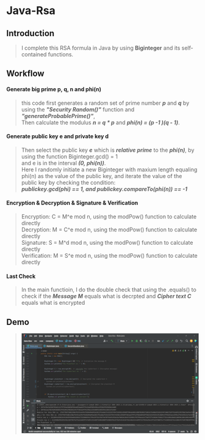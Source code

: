 # Java-Rsa
## Introduction
> I complete this RSA formula in Java by using **Biginteger** and its self-contained functions.

## Workflow

#### Generate big prime p, q, n and phi(n)
> this code first generates a random set of prime number ***p*** and ***q*** by using the ***"Security Random()"*** function and ***"generateProbablePrime()"***, <br> Then calculate the modulus ***n = q * p*** and ***phi(n) = (p -1 )(q - 1)***.

#### Generate public key e and private key d
> Then select the public key ***e*** which is ***relative prime*** to the ***phi(n)***, by using the function Biginteger.gcd() = 1 <br>
> and e is in the interval ***(0, phi(n))***. <br>
> Here I randomly initiate a new Biginteger with maxium length equaling phi(n) as the value of the public key, and iterate the value of the public key by checking the condition:  <br> ***publickey.gcd(phi) == 1, and publickey.compareTo(phi(n)) == -1***

#### Encryption & Decryption & Signature & Verification
> Encryption: C = M^e mod n, using the modPow() function to calculate directly <br>
> Decryption: M = C^e mod n, using the modPow() function to calculate directly <br>
> Signature:  S = M^d mod n, using the modPow() function to calculate directly <br>
> Verification: M = S^e mod n, using the modPow() function to calculate directly <br>

#### Last Check
> In the main functioin, I do the double check that using the .equals() to check if the ***Message M*** equals what is decrpted and ***Cipher text C*** equals what is encrypted

## Demo
> ![Result](https://github.com/humb1e1989/Java-Rsa/blob/main/RSA_Demo.png)
